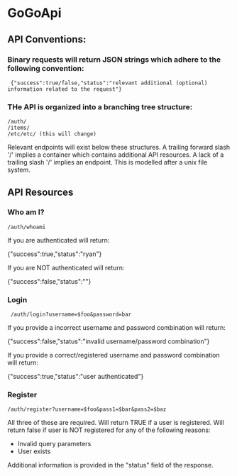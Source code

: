 # GoGoApi

## API Conventions:	
### Binary requests will return JSON strings which adhere to the following convention:

     {"success":true/false,"status":"relevant additional (optional) information related to the request"}


### THe API is organized into a branching tree structure:

	/auth/
	/items/
    /etc/etc/ (this will change)

Relevant endpoints will exist below these structures.  A trailing forward slash '/' implies a container which contains additional API resources.  A lack of a trailing slash '/' implies an endpoint.  This is modelled after a unix file system.


## API Resources

### Who am I?

    /auth/whoami

If you are authenticated will return:

{"success":true,"status":"ryan"}

If you are NOT authenticated will return:

{"success":false,"status":""}

### Login

     /auth/login?username=$foo&password=bar

If you provide a incorrect username and password combination will return:

{"success":false,"status":"invalid username/password combination"}

If you provide a correct/registered username and password combination will return:

{"success":true,"status":"user authenticated"}

### Register

    /auth/register?username=$foo&pass1=$bar&pass2=$baz

All three of these are required.  Will return TRUE if a user is registered.  Will return false if user is NOT registered for any of the following reasons:

* Invalid query parameters
* User exists

Additional information is provided in the "status" field of the response.
